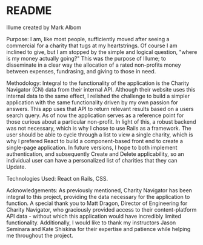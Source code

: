 # README
Illume
created by Mark Albom

Purpose:  I am, like most people, sufficiently moved after seeing a commercial for a charity that tugs at my heartstrings.  Of course I am inclined to give, but I am stopped by the simple and logical question, "where is my money actually going?"  This was the purpose of Illume; to disseminate in a clear way the allocation of a rated non-profits money between expenses, fundrasing, and giving to those in need.  

Methodology:  Integral to the functionality of the application is the Charity Navigator (CN) data from their internal API.  Although their website uses this internal data to the same effect, I relished the challenge to build a simpler application with the same functionality driven by my own passion for answers.  This app uses that API to return relevant results based on a users search query.  As of now the application serves as a reference point for those curious about a particular non-profit.  In light of this, a robust backend was not necessary, which is why I chose to use Rails as a framework.  The user should be able to cycle through a list to view a single charity, which is why I prefered React to build a component-based front end to create a single-page application.  In future versions, I hope to both implement authentication, and subsequently Create and Delete applicability, so an individual user can have a personalized list of charities that they can Update.  

Technologies Used:  React on Rails, CSS.  


Acknowledgements:  As previously mentioned, Charity Navigator has been integral to this project, providing the data necessary for the application to function.  A special thank you to Matt Dragon, Director of Engineering for Charity Navigator, who graciously provided access to their content-platform API data - without which this application would have incredibly limited functionality.  Additionally, I would like to thank my instructors Jason Seminara and Kate Shiskina for their expertise and patience while helping me throughout the project.   
